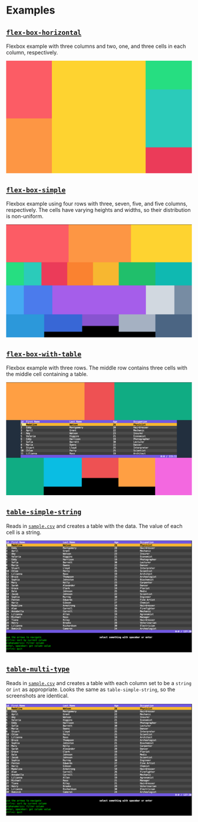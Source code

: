# Examples

## [`flex-box-horizontal`](./flex-box-horizontal/)
Flexbox example with three columns and two, one, and three cells in each column, respectively.

![Screenshot of output of flex-box-horizontal/main.go](./flex-box-horizontal/screenshot.png)

## [`flex-box-simple`](./flex-box-simple/)
Flexbox example using four rows with three, seven, five, and five columns, respectively. The cells have varying heights and widths, so their distribution is non-uniform.

![Screenshot of output of flex-box-simple/main.go](./flex-box-simple/screenshot.png)

## [`flex-box-with-table`](./flex-box-with-table/)
Flexbox example with three rows. The middle row contains three cells with the middle cell containing a table.

![Screenshot of output of flex-box-with-table/main.go](./flex-box-with-table/screenshot.png)

## [`table-simple-string`](./table-simple-string/)
Reads in [`sample.csv`](./sample.csv) and creates a table with the data. The value of each cell is a string.

![Screenshot of output of table-simple-string/main.go](./table-simple-string/screenshot.png)

## [`table-multi-type`](./table-multi-type/)
Reads in [`sample.csv`](./sample.csv) and creates a table with each column set to be a `string` or `int` as appropriate. Looks the same as `table-simple-string`, so the screenshots are identical.

![Screenshot of output of table-simple-string/main.go](./table-simple-string/screenshot.png)
